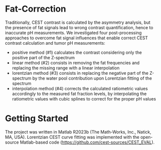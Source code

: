 # Fat-Correction
Traditionally, CEST contrast is calculated by the asymmetry analysis, but the presence of fat signals lead to wrong contrast quantification, hence to inaccurate pH measurements. We investigated four post-processing approaches to overcome fat signal influences that enable correct CEST contrast calculation and tumor pH measurements:
- positive method (#1) calculates the contrast considering only the positive part of the Z-spectrum
- linear method (#2) consists in removing the fat frequencies and replacing the missing range with a linear interpolation
- lorentzian method (#3) consists in replacing the negative part of the Z-spectrum by the water pool contribution upon Lorentzian fitting of the spectrum
- interpolation method (#4) corrects the calculated ratiometric values accordingly to the measured fat fraction levels, by interpolating the ratiometric values with cubic splines to correct for the proper pH values

# Getting Started
The project was written in Matlab R2023b (The Math-Works, Inc., Natick, MA, USA). Lorentzian CEST curve fitting was implemented with the open-source Matlab-based code (https://github.com/cest-sources/CEST_EVAL). 


